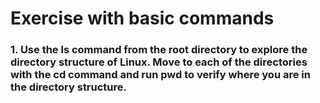 # Exercise with basic commands

### 1. Use the ls command from the root directory to explore the directory structure of Linux. Move to each of the directories with the cd command and run pwd to verify where you are in the directory structure.

